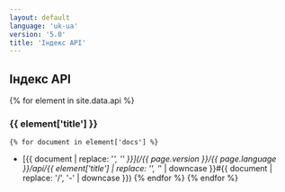 ```yaml
---
layout: default
language: 'uk-ua'
version: '5.0'
title: 'Індекс API'
---
```


## Індекс API
{% for element in site.data.api %}
### {{ element['title'] }}

    {% for document in element['docs'] %}
* [{{ document | replace: '_', '\' }}](/{{ page.version }}/{{ page.language }}/api/{{ element['title'] | replace: '\', '_' | downcase }}#{{ document | replace: '/', '-' | downcase }})
    {% endfor %}
{% endfor %}
